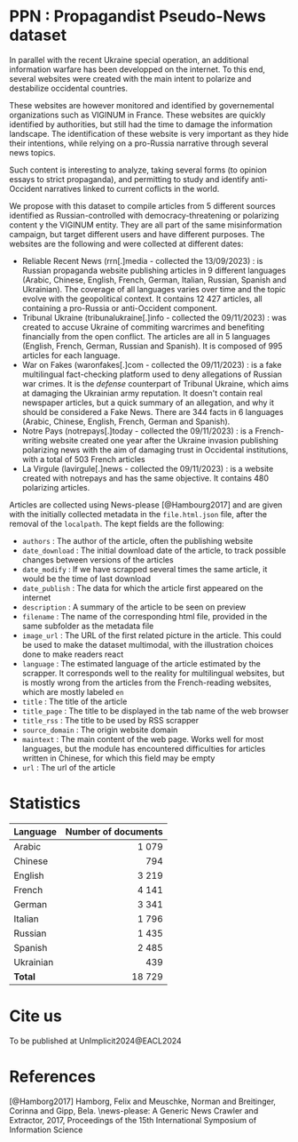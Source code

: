 # PPN : Propagandist Pseudo-News dataset

In parallel with the recent Ukraine special operation, an additional information warfare has been developped on the internet. To this end, several websites were created with the main intent to polarize and destabilize occidental countries.

These websites are however monitored and identified by governemental organizations such as VIGINUM in France. These websites are quickly identified by authorities, but still had the time to damage the information landscape. The identification of these website is very important as they hide their intentions, while relying on a pro-Russia narrative through several news topics.

Such content is interesting to analyze, taking several forms (to opinion essays to strict propaganda), and permitting to study and identify anti-Occident narratives linked to current coflicts in the world.

We propose with this dataset to compile articles from 5 different sources identified as Russian-controlled with democracy-threatening or polarizing content y the VIGINUM entity. They are all part of the same misinformation campaign, but target different users and have different purposes. The websites are the following and were collected at different dates:

 - Reliable Recent News (rrn[.]media - collected the 13/09/2023) : is Russian propaganda website publishing articles in 9 different languages (Arabic, Chinese, English, French, German, Italian, Russian, Spanish and Ukrainian). The coverage of all languages varies over time and the topic evolve with the geopolitical context. It contains 12 427 articles, all containing a pro-Russia or anti-Occident component.
  - Tribunal Ukraine (tribunalukraine[.]info - collected the 09/11/2023) : was created to accuse Ukraine of commiting warcrimes and benefiting financially from the open conflict. The articles are all in 5 languages (English, French, German, Russian and Spanish). It is composed of 995 articles for each language.
  - War on Fakes (waronfakes[.]com - collected the 09/11/2023) : is a fake multilingual fact-checking platform used to deny allegations of Russian war crimes. It is the _defense_ counterpart of Tribunal Ukraine, which aims at damaging the Ukrainian army reputation. It doesn't contain real newspaper articles, but a quick summary of an allegation, and why it should be considered a Fake News. There are 344 facts in 6 languages (Arabic, Chinese, English, French, German and Spanish).
  - Notre Pays (notrepays[.]today - collected the 09/11/2023) : is a French-writing website created one year after the Ukraine invasion publishing polarizing news with the aim of damaging trust in Occidental institutions, with a total of 503 French articles
  - La Virgule (lavirgule[.]news - collected the 09/11/2023) : is a website created with notrepays and has the same objective. It contains 480 polarizing articles.

Articles are collected using News-please [@Hambourg2017] and are given with the initially collected metadata in the `file.html.json` file, after the removal of the `localpath`. The kept fields are the following:

- `authors` : The author of the article, often the publishing website
- `date_download` : The initial download date of the article, to track possible changes between versions of the articles
- `date_modify` : If we have scrapped several times the same article, it would be the time of last download
- `date_publish` : The data for which the article first appeared on the internet
- `description` : A summary of the article to be seen on preview
- `filename` : The name of the corresponding html file, provided in the same subfolder as the metadata file
- `image_url` : The URL of the first related picture in the article. This could be used to make the dataset multimodal, with the illustration choices done to make readers react
- `language` : The estimated language of the article estimated by the scrapper. It corresponds well to the reality for multilingual websites, but is mostly wrong from the articles from the French-reading websites, which are mostly labeled `en`
- `title` : The title of the article
- `title_page` : The title to be displayed in the tab name of the web browser
- `title_rss` : The title to be used by RSS scrapper
- `source_domain` : The origin website domain
- `maintext` : The main content of the web page. Works well for most languages, but the module has encountered difficulties for articles written in Chinese, for which this field may be empty
- `url` : The url of the article


# Statistics

| Language | Number of documents
|---|--:
| Arabic |   1 079
| Chinese |   794
|English |   3 219
| French |   4 141
| German |   3 341
|Italian |   1 796
|Russian |   1 435
| Spanish |   2 485
| Ukrainian |   439
| **Total** |   18 729

# Cite us

To be published at UnImplicit2024@EACL2024

# References

[@Hamborg2017] Hamborg, Felix and Meuschke, Norman and Breitinger, Corinna and Gipp, Bela. \news-please: A Generic News Crawler and Extractor\, 2017, Proceedings of the 15th International Symposium of Information Science
